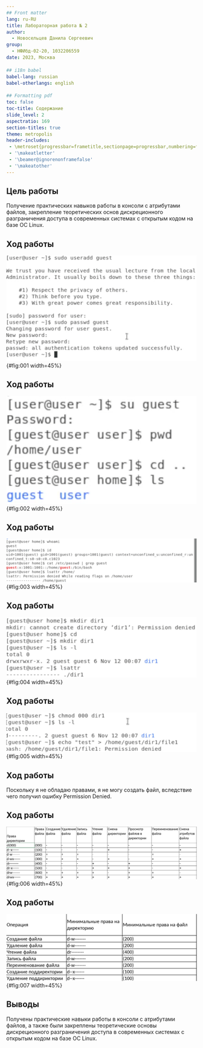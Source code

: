 ```yaml
---
## Front matter
lang: ru-RU
title: Лабораторная работа № 2
author:
  - Новосельцев Данила Сергеевич
group:
  - НФИбд-02-20, 1032206559
date: 2023, Москва

## i18n babel
babel-lang: russian
babel-otherlangs: english

## Formatting pdf
toc: false
toc-title: Содержание
slide_level: 2
aspectratio: 169
section-titles: true
theme: metropolis
header-includes:
 - \metroset{progressbar=frametitle,sectionpage=progressbar,numbering=fraction}
 - '\makeatletter'
 - '\beamer@ignorenonframefalse'
 - '\makeatother'
---
```



## Цель работы

Получение практических навыков работы в консоли с атрибутами файлов, закрепление теоретических основ дискреционного разграничения доступа в современных системах с открытым кодом на базе ОС Linux.

## Ход работы

![Создание и настройка пароля учетной записи](./image/img1.png){#fig:001 width=45%}

## Ход работы

![Вход в новосозданную учетную запись и переход в домашнюю папку](./image/img2.png){#fig:002 width=45%}

## Ход работы

![Характеристика пользователя guest](./image/img3.png){#fig:003 width=45%}

## Ход работы

![Создание поддиректории и проверка прав доступа и атрибутов](./image/img4.png){#fig:004 width=45%}

## Ход работы

![Попытка создания файла после снятия вех атрибутов с директории](./image/img5.png){#fig:005 width=45%}

## Ход работы

Поскольку я не обладаю правами, я не могу создать файл, вследствие чего получил ошибку Permission Denied.

## Ход работы

![Таблица «Установленные права и разрешённые действия»](./image/img6.png){#fig:006 width=45%}

## Ход работы

![Таблица «Минимальные права для совершения операций»](./image/img7.png){#fig:007 width=45%}

## Выводы

Получены практические навыки работы в консоли с атрибутами файлов, а также были закреплены теоретические основы дискреционного разграничения доступа в современных системах с открытым кодом на базе ОС Linux.